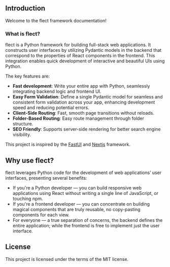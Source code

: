 ## Introduction

Welcome to the flect framework documentation!

### What is flect?

flect is a Python framework for building full-stack web applications. It constructs user interfaces by utilizing Pydantic
models in the backend that correspond to the properties of React components in the frontend. This integration enables
quick development of interactive and beautiful UIs using Python.

The key features are:

- **Fast development**: Write your entire app with Python, seamlessly integrating backend logic and frontend UI.
- **Easy Form Validation**: Define a single Pydantic model for seamless and consistent form validation across your app, enhancing development speed and reducing potential errors.
- **Client-Side Routing**: Fast, smooth page transitions without reloads.
- **Folder-Based Routing**: Easy route management through folder structure.
- **SEO Friendly**: Supports server-side rendering for better search engine visibility.

This project is inspired by the [FastUI](https://github.com/pydantic/FastUI) and [Nextjs](https://nextjs.org/) framework.

## Why use flect?

flect leverages Python code for the development of web applications’ user interfaces, presenting several benefits:

- If you're a Python developer — you can build responsive web applications using React without writing a single line of JavaScript, or touching npm.
- If you're a frontend developer — you can concentrate on building magical components that are truly reusable, no copy-pasting components for each view.
- For everyone — a true separation of concerns, the backend defines the entire application; while the frontend is free to implement just the user interface.

## License

This project is licensed under the terms of the MIT license.
